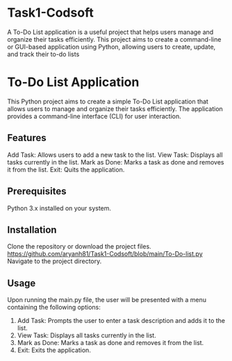 # Task1-Codsoft
A To-Do List application is a useful project that helps users manage
and organize their tasks efficiently. This project aims to create a
command-line or GUI-based application using Python, allowing
users to create, update, and track their to-do lists

# To-Do List Application
This Python project aims to create a simple To-Do List application that allows users to manage and organize their tasks efficiently. The application provides a command-line interface (CLI) for user interaction.

## Features
Add Task: Allows users to add a new task to the list.
View Task: Displays all tasks currently in the list.
Mark as Done: Marks a task as done and removes it from the list.
Exit: Quits the application.

## Prerequisites
Python 3.x installed on your system.

## Installation
Clone the repository or download the project files.
https://github.com/aryanh81/Task1-Codsoft/blob/main/To-Do-list.py
Navigate to the project directory.

## Usage
Upon running the main.py file, the user will be presented with a menu containing the following options:

1. Add Task: Prompts the user to enter a task description and adds it to the list.
2. View Task: Displays all tasks currently in the list.
3. Mark as Done: Marks a task as done and removes it from the list.
4. Exit: Exits the application.
